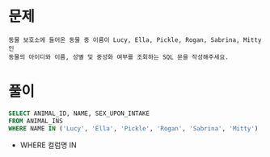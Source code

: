 # 문제

```
동물 보호소에 들어온 동물 중 이름이 Lucy, Ella, Pickle, Rogan, Sabrina, Mitty인
동물의 아이디와 이름, 성별 및 중성화 여부를 조회하는 SQL 문을 작성해주세요.
```

# 풀이

```sql
SELECT ANIMAL_ID, NAME, SEX_UPON_INTAKE
FROM ANIMAL_INS
WHERE NAME IN ('Lucy', 'Ella', 'Pickle', 'Rogan', 'Sabrina', 'Mitty')
```

* WHERE 컬럼명 IN
